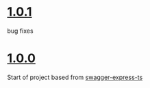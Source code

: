 # [1.0.1](changes/1.0.1.md)
bug fixes

# [1.0.0](changes/1.0.0.md)
Start of project based from [swagger-express-ts](https://github.com/olivierlsc/swagger-express-ts)